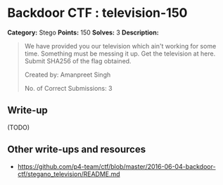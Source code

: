 # Backdoor CTF : television-150

**Category:** Stego
**Points:** 150
**Solves:** 3
**Description:**

> We have provided you our television which ain't working for some time. Something must be messing it up. Get the television at here. Submit SHA256 of the flag obtained.
> 
> Created by: Amanpreet Singh
> 
> No. of Correct Submissions: 3


## Write-up

(TODO)

## Other write-ups and resources

* https://github.com/p4-team/ctf/blob/master/2016-06-04-backdoor-ctf/stegano_television/README.md
